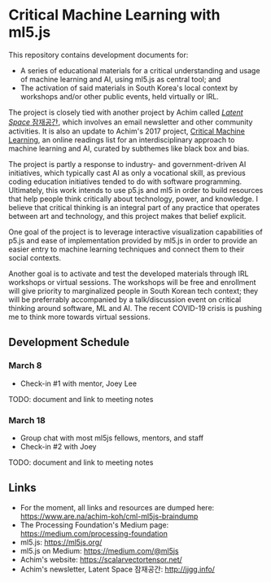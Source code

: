 # Critical Machine Learning with ml5.js

This repository contains development documents for:

- A series of educational materials for a critical understanding and usage of machine learning and AI, using ml5.js as central tool; and
- The activation of said materials in South Korea's local context by workshops and/or other public events, held virtually or IRL.

The project is closely tied with another project by Achim called [*Latent Space* 잠재공간](http://jjgg.info), which involves an email newsletter and other community activities. It is also an update to Achim's 2017 project, [Critical Machine Learning](http://criticalml.net/), an online readings list for an interdisciplinary approach to machine learning and AI, curated by subthemes like black box and bias.

The project is partly a response to industry- and government-driven AI initiatives, which typically cast AI as only a vocational skill, as previous coding education initiatives tended to do with software programming. Ultimately, this work intends to use p5.js and ml5 in order to build resources that help people think critically about technology, power, and knowledge. I believe that critical thinking is an integral part of any practice that operates between art and technology, and this project makes that belief explicit.

One goal of the project is to leverage interactive visualization capabilities of p5.js and ease of implementation provided by ml5.js in order to provide an easier entry to machine learning techniques and connect them to their social contexts.

Another goal is to activate and test the developed materials through IRL workshops or virtual sessions. The workshops will be free and enrollment will give priority to marginalized people in South Korean tech context; they will be preferrably accompanied by a talk/discussion event on critical thinking around software, ML and AI. The recent COVID-19 crisis is pushing me to think more towards virtual sessions.

## Development Schedule

### March 8
- Check-in #1 with mentor, Joey Lee

TODO: document and link to meeting notes

### March 18
- Group chat with most ml5js fellows, mentors, and staff
- Check-in #2 with Joey

TODO: document and link to meeting notes

## Links

- For the moment, all links and resources are dumped here: https://www.are.na/achim-koh/cml-ml5js-braindump
- The Processing Foundation's Medium page: https://medium.com/processing-foundation
- ml5.js: https://ml5js.org/
- ml5.js on Medium: https://medium.com/@ml5js
- Achim's website: https://scalarvectortensor.net/
- Achim's newsletter, Latent Space 잠재공간: http://jjgg.info/
